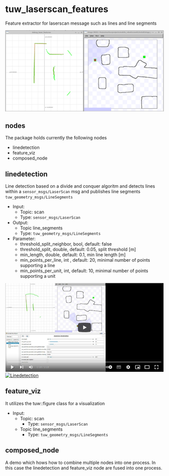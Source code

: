 # tuw_laserscan_features
Feature extractor for laserscan message such as lines and line segments

![](res/linedetection_and_stage.png)

## nodes
The package holds currently the following nodes

* linedetection 
* feature_viz
* composed_node

## linedetection
Line detection based on a divide and conquer algoritm and detects lines within a `sensor_msgs/LaserScan` msg and publishes line segments `tuw_geometry_msgs/LineSegments` 

* Input: 
  * Topic: scan 
  * Type: `sensor_msgs/LaserScan`
* Output:
  * Topic line_segments
  * Type: `tuw_geometry_msgs/LineSegments` 
* Parameter: 
  * threshold_split_neighbor, bool, default: false
  * threshold_split, double, default: 0.05, split threshold [m]
  * min_length, double,  default: 0.1,  min line length [m]
  * min_points_per_line, int , default: 20, minimal number of points supporting a line
  * min_points_per_unit, int,  default: 10, minimal number of points supporting a unit

[![Linedetection](res/linedetection_and_stage_youtube.png)](https://www.youtube.com/watch?v=5FfFnKGjazg )
[![Linedetection](https://img.youtube.com/vi/5FfFnKGjazg/0.jpg)](https://www.youtube.com/watch?v=5FfFnKGjazg )

## feature_viz
It utilizes the tuw::figure class for a visualization

* Input: 
  * Topic: scan 
    * Type: `sensor_msgs/LaserScan`
  * Topic line_segments
    * Type: `tuw_geometry_msgs/LineSegments` 

## composed_node
A demo which hows how to combine multiple nodes into one process. In this case the linedetection and feature_viz node are fused into one process.